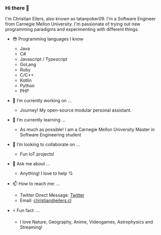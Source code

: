 ### Hi there 👋

I'm Christian Eilers, also known as tatanpoker09. I'm a Software Engineer from Carnegie Mellon University. I'm passionate of trying out new programming paradigms and experimenting with different things.

- 😳 Programming languages I know
  - Java
  - C#
  - Javascript / Typescript
  - GoLang
  - Ruby
  - C/C++
  - Kotlin
  - Python
  - PHP


- 🔭 I’m currently working on ...
  - Journey! My open-source modular personal assistant.
- 🌱 I’m currently learning ... 
  - As much as possible! I am a Carnegie Mellon University Master in Software Engineering student
- 👫 I’m looking to collaborate on ...
  - Fun IoT projects!
- 💬 Ask me about ...
  - Anything! I love to help 💘
- 📫 How to reach me: ...
  - Twitter Direct Message: [Twitter](https://twitter.com/tatanpoker09)
  - Email: christian@eilers.cl
- ⚡ Fun fact: ...
  - I love Nature, Geography, Anime, Videogames, Astrophysics and Streaming!
